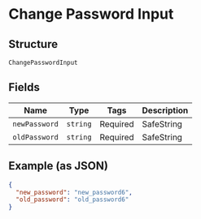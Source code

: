 
# Change Password Input

## Structure

`ChangePasswordInput`

## Fields

| Name | Type | Tags | Description |
|  --- | --- | --- | --- |
| `newPassword` | `string` | Required | SafeString |
| `oldPassword` | `string` | Required | SafeString |

## Example (as JSON)

```json
{
  "new_password": "new_password6",
  "old_password": "old_password6"
}
```

